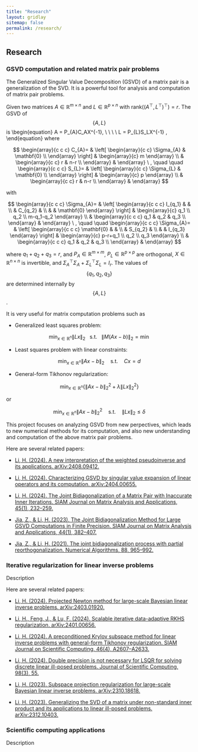 ```yaml
---
title: "Research"
layout: gridlay
sitemap: false
permalink: /research/
---
```


<script id="MathJax-script" async src="https://cdn.jsdelivr.net/npm/mathjax@3/es5/tex-mml-chtml.js"></script>

<style>
img{
  border-radius: 10px;
}
.col-md-3 {
  margin-top:10px;
  margin-bottom:10px;
  padding:0px;
  display:block;
  overflow:hidden;
  text-align:center;
  display: table-cell;
  background: white;
  border-radius: 20px;
  height: auto;
}
iframe {
  margin:0;
  padding:0;
  width: 175px;
  display: inline;
  vertical-align: middle;
}
</style>

## Research

<div class="jumbotron">
<div class="col-md-12 col-sm-12">
<h3>GSVD computation and related matrix pair problems</h3>
The Generalized Singular Value Decomposition (GSVD) of a matrix pair is a generalization of the SVD. It is a powerful tool for analysis and computation of matrix pair problems.

Given two matrices $A\in\mathbb{R}^{m\times n}$ and $L\in\mathbb{R}^{p\times n}$ with $\mathrm{rank}((A^{\top},L^{\top})^{\top})=r$. The GSVD of $$\{A,L\}$$ is
\begin{equation}
	  A = P_{A}C_AX^{-1}, \ \ \ \ L = P_{L}S_LX^{-1} ,
\end{equation}
where 

$$
\begin{array}{c c c} 
C_{A}= & \left[
\begin{array}{c c}
\Sigma_{A} & \mathbf{0} \\
\end{array}
\right]
& \begin{array}{c} m \end{array} \\
& \begin{array}{c c} r & n-r \\ \end{array} &
\end{array} \ ,  \quad \quad
\begin{array}{c c c} 
S_{L}= & \left[
\begin{array}{c c}
\Sigma_{L} & \mathbf{0} \\
\end{array}
\right]
& \begin{array}{c} p \end{array} \\
& \begin{array}{c c} r & n-r \\ \end{array} &
\end{array}
$$

with 

$$
\begin{array}{c c c} 
\Sigma_{A}= & \left[
\begin{array}{c c c}
I_{q_1} & & \\
& C_{q_2} & \\
& & \mathbf{0}
\end{array}
\right]
& \begin{array}{c} q_1 \\ q_2 \\ m-q_1-q_2 \end{array} \\
& \begin{array}{c c c} q_1 & q_2 & q_3 \\ \end{array} &
\end{array} \ , \quad \quad
\begin{array}{c c c} 
\Sigma_{A}= & \left[
\begin{array}{c c c}
\mathbf{0} & & \\
& S_{q_2} & \\
& & I_{q_3}
\end{array}
\right]
& \begin{array}{c} p-r+q_1 \\ q_2 \\ q_3 \end{array} \\
& \begin{array}{c c c} q_1 & q_2 & q_3 \\ \end{array} &
\end{array}
$$

where $q_1+q_2+q_3=r$, and  $P_{A}\in \mathbb{R}^{m\times m}$, $P_{L}\in \mathbb{R}^{p\times p}$ are orthogonal, $X\in\mathbb{R}^{n\times n}$ is invertible, and $\Sigma_{A}^{\top}\Sigma_A+\Sigma_{L}^{\top}\Sigma_L=I_{r}$. The values of $$\{q_1,q_2,q_3\}$$ are determined internally by $$\{A,L\}$$.

It is very useful for matrix computation problems such as
* Generalized least squares problem:

$$\min_{x\in\mathbb{R}^{n}}\|Lx\|_2 \ \ \ \mathrm{s.t.} \ \ \ 
	\|M(Ax-b)\|_{2}=\min $$

* Least squares problem with linear constraints:

$$\min_{x\in\mathbb{R}^{n}}\|Ax-b\|_2 \quad \mathrm{s.t.} \quad 
	Cx = d $$

* General-form Tikhonov regularization:

$$\min_{x\in\mathbb{R}^{n}}\{\|Ax-b\|_{2}^{2}+\lambda\|Lx\|_{2}^{2}\}
$$

or

$$
\min_{x\in\mathbb{R}^{n}}\|Ax-b\|_{2}^{2} \quad \mathrm{s.t.} \quad 
\|Lx\|_{2}\leq \delta
$$


This project focuses on analyzing GSVD from new perpectives, which leads to new numerical methods for its computation, and also new understanding and computation of the above matrix pair problems.

Here are several related papers:

* [Li, H. (2024). A new interpretation of the weighted pseudoinverse and its applications. arXiv:2408.09412.](https://doi.org/10.48550/arXiv.2408.09412)

* [Li, H. (2024). Characterizing GSVD by singular value expansion of linear operators and its computation. arXiv:2404.00655.](https://doi.org/10.48550/arXiv.2404.00655)

* [Li, H. (2024). The Joint Bidiagonalization of a Matrix Pair with Inaccurate Inner Iterations. SIAM Journal on Matrix Analysis and Applications, 45(1), 232–259.](https://doi.org/10.1137/22M1541083)

* [Jia, Z., & Li, H. (2023). The Joint Bidiagonalization Method for Large GSVD Computations in Finite Precision. SIAM Journal on Matrix Analysis and Applications, 44(1), 382–407.](https://doi.org/10.1137/22M1483608)

* [Jia, Z., & Li, H. (2021). The joint bidiagonalization process with partial reorthogonalization. Numerical Algorithms, 88, 965–992.](https://doi.org/10.1007/s11075-020-01064-8)

</div>
</div>


<div class="jumbotron">
<div class="col-md-12 col-sm-12">
<h3>Iterative regularization for linear inverse problems</h3>

Description

Here are several related papers:

* [Li, H. (2024). Projected Newton method for large-scale Bayesian linear inverse problems. arXiv:2403.01920.](https://doi.org/10.48550/arXiv.2403.01920)

* [Li, H., Feng, J., & Lu, F. (2024). Scalable iterative data-adaptive RKHS regularization. arXiv:2401.00656.](https://doi.org/10.48550/arXiv.2401.00656)

* [Li, H. (2024). A preconditioned Krylov subspace method for linear inverse problems with general-form Tikhonov regularization. SIAM Journal on Scientific Computing, 46(4), A2607–A2633.](https://doi.org/10.1137/23M1593802)

* [Li, H. (2024). Double precision is not necessary for LSQR for solving discrete linear ill-posed problems. Journal of Scientific Computing, 98(3), 55.](https://doi.org/10.1007/s10915-023-02447-4)

* [Li, H. (2023). Subspace projection regularization for large-scale Bayesian linear inverse problems. arXiv:2310.18618.](https://doi.org/10.48550/arXiv.2310.18618)

* [Li, H. (2023). Generalizing the SVD of a matrix under non-standard inner product and its applications to linear ill-posed problems. arXiv:2312.10403.](https://doi.org/10.48550/arXiv.2312.10403)

</div>
</div>


<div class="jumbotron">
<div class="col-md-12 col-sm-12">
<h3>Scientific computing applications</h3>

Description
</div>
</div>

